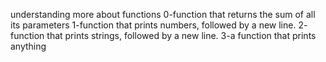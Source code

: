 understanding more about functions
0-function that returns the sum of all its parameters
1-function that prints numbers, followed by a new line.
2- function that prints strings, followed by a new line.
3-a function that prints anything

